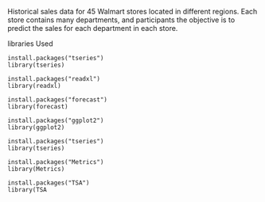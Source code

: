 Historical sales data for 45 Walmart stores located in different regions. Each store contains many departments, and participants the objective is to predict the sales for each department in each store. 

libraries Used

```
install.packages("tseries")
library(tseries)

install.packages("readxl")
library(readxl)

install.packages("forecast")
library(forecast)

install.packages("ggplot2")
library(ggplot2)

install.packages("tseries")
library(tseries)

install.packages("Metrics")
library(Metrics)

install.packages("TSA")
library(TSA

```
